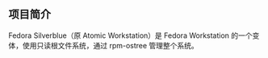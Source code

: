 ## 项目简介

Fedora Silverblue（原 Atomic Workstation）是 Fedora Workstation 的一个变体，使用只读根文件系统，通过 rpm-ostree 管理整个系统。
